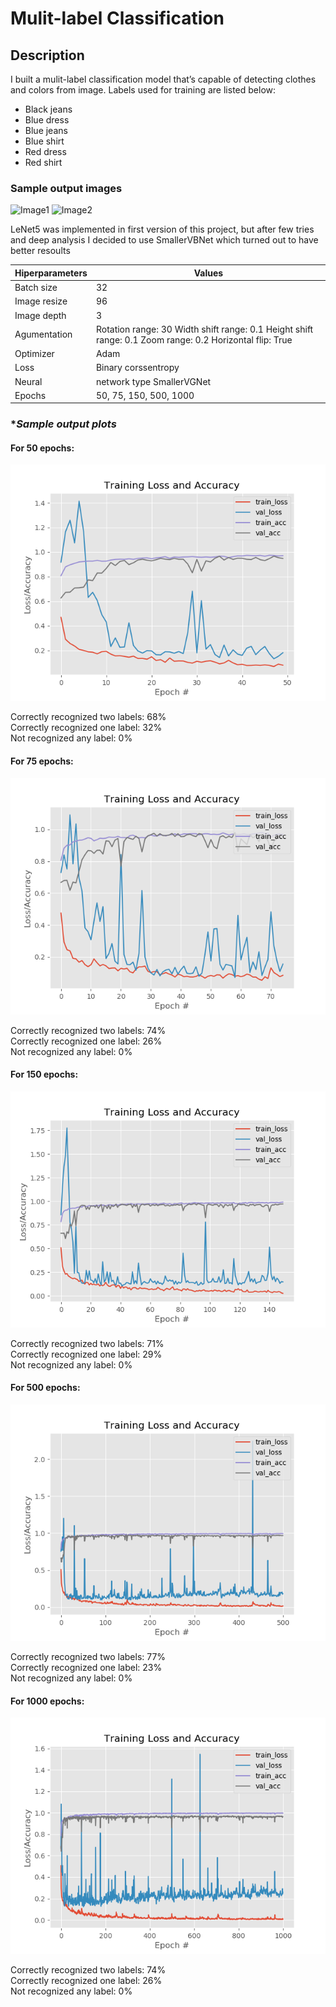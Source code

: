 # Mulit-label Classification

## **Description** 
I built a mulit-label classification model that’s capable of detecting clothes and colors from image. Labels used for training are listed below:
* Black jeans
* Blue dress
* Blue jeans
* Blue shirt
* Red dress 
* Red shirt 

### **Sample output images** 
![Image1](https://i.imgur.com/HzGTwGS.png) ![Image2](https://i.imgur.com/mlgmBoV.png)
 
LeNet5 was implemented in first version of this project, but after few tries and deep analysis I decided to use SmallerVBNet which turned out to have better resoults

Hiperparameters | Values
------------ | -------------
Batch size | 32 
Image resize | 96 
Image depth | 3 
Agumentation | Rotation range: 30 Width shift range: 0.1  Height shift range: 0.1 Zoom range: 0.2 Horizontal flip: True 
Optimizer | Adam 
Loss | Binary corssentropy 
Neural | network type SmallerVGNet 
Epochs | 50, 75, 150, 500, 1000 
 
 
### **Sample output plots*

#### **For 50 epochs**:  
![Dla 50 epoch](/models/epochs50.png)
 
Correctly recognized two labels: 68%  
Correctly recognized one label: 32%  
Not recognized any label: 0%  

#### **For 75 epochs**:  
![Dla 75 epoch](/models/epochs75.png)

Correctly recognized two labels: 74%  
Correctly recognized one label: 26%   
Not recognized any label: 0%  
 
#### **For 150 epochs**:   
![Dla 150 epoch](/models/epochs150.png)
 
Correctly recognized two labels: 71%  
Correctly recognized one label: 29%  
Not recognized any label: 0%  
 
#### **For 500 epochs**:
![Dla 500 epoch](/models/epochs500.png)
 
Correctly recognized two labels: 77%  
Correctly recognized one label: 23%  
Not recognized any label: 0%  
 
#### **For 1000 epochs**: 
![Dla 1000 epoch](/models/epochs1000.png)
 
Correctly recognized two labels: 74%  
Correctly recognized one label: 26%  
Not recognized any label: 0%
